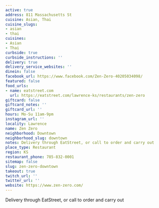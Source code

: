 ```yaml
---
active: true
address: 811 Massachusetts St
cuisine: Asian, Thai
cuisine_slugs:
- asian
- thai
cuisines:
- Asian
- Thai
curbside: true
curbside_instructions: ''
delivery: true
delivery_service_websites: ''
dinein: false
facebook_url: https://www.facebook.com/Zen-Zero-40205034098/
featured: false
food_urls:
- name: eatstreet.com
  url: https://eatstreet.com/lawrence-ks/restaurants/zen-zero
giftcard: false
giftcard_notes: ''
giftcard_url: ''
hours: Mo-Su 11am-9pm
instagram_url: ''
locality: Lawrence
name: Zen Zero
neighborhood: Downtown
neighborhood_slug: downtown
notes: Delivery through EatStreet, or call to order and carry out
place_type: Restaurant
region: KS
restaurant_phone: 785-832-0001
sitemap: false
slug: zen-zero-downtown
takeout: true
twitch_url: ''
twitter_url: ''
website: https://www.zen-zero.com/
---
```


Delivery through EatStreet, or call to order and carry out